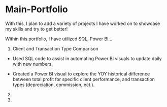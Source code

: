 # Main-Portfolio
With this, I plan to add a variety of projects I have worked on to showcase my skills and try to get better!

Within this portfolio, I have utilized SQL, Power BI...


1. Client and Transaction Type Comparison

- Used SQL code to assist in automating Power BI visuals to update daily with new numbers.

- Created a Power BI visual to explore the YOY historical difference between total profit for specific client performance, and transaction types (depreciation, commission, ect.).

2.

3.
